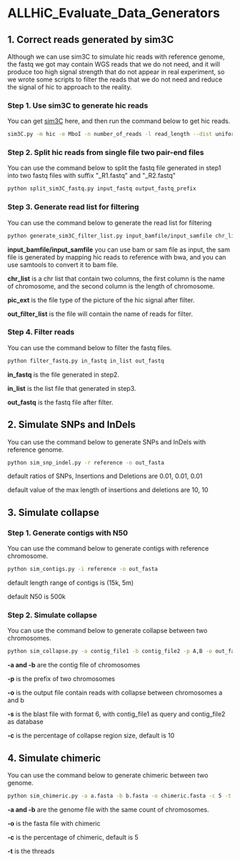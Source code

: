 # ALLHiC_Evaluate_Data_Generators
## 1. Correct reads generated by sim3C

Although we can use sim3C to simulate hic reads with reference genome, the fastq we got may contain WGS reads that we do not need, and it will produce too high signal strength that do not appear in real experiment, so we wrote some scripts to filter the reads that we do not need and reduce the signal of hic to approach to the reality.

### Step 1. Use sim3C to generate hic reads

You can get [sim3C](https://github.com/cerebis/sim3C) here, and then run the command below to get hic reads.

```bash
sim3C.py -m hic -e MboI -n number_of_reads -l read_length --dist uniform ref_fasta out.fq
```

### Step 2. Split hic reads from single file two pair-end files

You can use the command below to split the fastq file generated in step1 into two fastq files with suffix "\_R1.fastq" and "\_R2.fastq"

```bash
python split_sim3C_fastq.py input_fastq output_fastq_prefix
```

### Step 3. Generate read list for filtering

You can use the command below to generate the read list for filtering

```bash
python generate_sim3C_filter_list.py input_bamfile/input_samfile chr_list pic_ext out_filter_list
```

**input_bamfile/input_samfile**  you can use bam or sam file as input, the sam file is generated by mapping hic reads to reference with bwa,  and you can use samtools to convert it to bam file.

**chr_list** is a chr list that contain two columns, the first column is the name of chromosome, and the second column is the length of chromosome.

**pic_ext** is the file type of the picture of the hic signal after filter.

**out_filter_list** is the file will contain the name of reads for filter.

### Step 4. Filter reads

You can use the command below to filter the fastq files.

```bash
python filter_fastq.py in_fastq in_list out_fastq
```

**in_fastq** is the file generated in step2.

**in_list** is the list file that generated in step3.

**out_fastq** is the fastq file after filter.



## 2. Simulate  SNPs and InDels

You can use the command below to generate SNPs and InDels with reference genome.

```bash
python sim_snp_indel.py -r reference -o out_fasta
```

default ratios of SNPs, Insertions and Deletions are 0.01, 0.01, 0.01

default value of the max length of insertions and deletions are 10, 10



## 3. Simulate collapse

### Step 1. Generate contigs with N50

You can use the command below to generate contigs with reference chromosome.

```bash
python sim_contigs.py -i reference -o out_fasta
```

default length range of contigs is (15k, 5m)

default N50 is 500k

### Step 2. Simulate collapse

You can use the command below to generate collapse between two chromosomes.

```bash
python sim_collapse.py -a contig_file1 -b contig_file2 -p A,B -o out_fasta -s blast_file -c 10
```

**-a and -b** are the contig file of chromosomes

**-p** is the prefix of two chromosomes

**-o** is the output file contain reads with collapse between chromosomes a and b

**-s** is the blast file with format 6, with contig_file1 as query and contig_file2 as database

**-c** is the percentage of collapse region size, default is 10



## 4. Simulate chimeric

You can use the command below to generate chimeric between two genome.

```bash
python sim_chimeric.py -a a.fasta -b b.fasta -o chimeric.fasta -c 5 -t 12
```

**-a and -b** are the genome file with the same count of chromosomes.

**-o** is the fasta file with chimeric

**-c** is the percentage of chimeric, default is 5

**-t** is the threads

